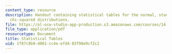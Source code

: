 ```yaml
---
content_type: resource
description: Handout containing statistical tables for the normal, student's t, and
  chi-squared distributions.
file: https://ol-ocw-studio-app-production.s3.amazonaws.com/courses/14-30-introduction-to-statistical-methods-in-economics-spring-2009/1f87c9b9d001cc4eefd483f98e9cf2c2_MIT14_30s09_tool01.pdf
file_type: application/pdf
resourcetype: Document
title: Statistical Tables
uid: 1f87c9b9-d001-cc4e-efd4-83f98e9cf2c2
---
```

